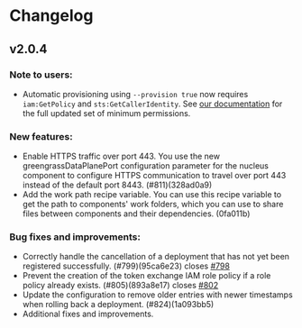 # Changelog

## v2.0.4
### Note to users:
* Automatic provisioning using `--provision true` now requires `iam:GetPolicy` and `sts:GetCallerIdentity`. See
  [our documentation](https://docs.aws.amazon.com/greengrass/v2/developerguide/install-greengrass-core-v2.html#provision-minimal-iam-policy) for the full updated set of minimum permissions.
### New features:
* Enable HTTPS traffic over port 443. You use the new greengrassDataPlanePort configuration parameter for the nucleus component to configure HTTPS communication to travel over port 443 instead of the default port 8443. (#811)(328ad0a9)
* Add the work path recipe variable. You can use this recipe variable to get the path to components' work folders, which you can use to share files between components and their dependencies. (0fa011b)

### Bug fixes and improvements:
* Correctly handle the cancellation of a deployment that has not yet been registered successfully. (#799)(95ca6e23) 
  closes [#798](https://github.com/aws-greengrass/aws-greengrass-nucleus/issues/798)
* Prevent the creation of the token exchange IAM role policy if a role policy already exists. (#805)(893a8e17) 
  closes [#802](https://github.com/aws-greengrass/aws-greengrass-nucleus/issues/802)
* Update the configuration to remove older entries with newer timestamps when rolling back a deployment. (#824)(1a093bb5)
* Additional fixes and improvements.
